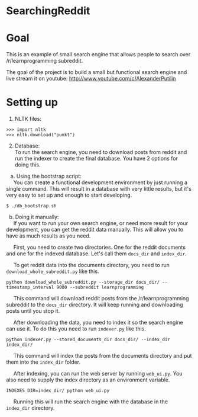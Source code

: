 SearchingReddit
===============

# Goal

This is an example of small search engine that allows people to search over /r/learnprogramming subreddit.

The goal of the project is to build a small but functional search engine and live stream it on youtube: http://www.youtube.com/c/AlexanderPutilin


# Setting up

1) NLTK files:

```
>>> import nltk
>>> nltk.download("punkt")
```

2) Database:  
To run the search engine, you need to download posts from reddit and run the indexer to create the final database. You have 2 options for doing this.

&nbsp;&nbsp; a. Using the bootstrap script:  
&nbsp;&nbsp;&nbsp;&nbsp; You can create a functional development environment by just running a single command. This will result in a database with very little results, but it's very easy to set up and enough to start developing.

`$ ./db_bootstrap.sh`

&nbsp;&nbsp;b. Doing it manually:  
&nbsp;&nbsp;&nbsp;&nbsp; If you want to run your own search engine, or need more result for your development, you can get the reddit data manually. This will allow you to have as much results as you need.

&nbsp;&nbsp;&nbsp;&nbsp; First, you need to create two directories. One for the reddit documents and one for the indexed database. Let's call them `docs_dir` and `index_dir`.

&nbsp;&nbsp;&nbsp;&nbsp; To get reddit data into the documents directory, you need to run `download_whole_subreddit.py` like this.

`python download_whole_subreddit.py --storage_dir docs_dir/ --timestamp_interval 9000 --subreddit learnprogramming`

&nbsp;&nbsp;&nbsp;&nbsp; This command will download reddit posts from the /r/learnprogramming subreddit to the `docs_dir` directory. It will keep running and downloading posts until you stop it.

&nbsp;&nbsp;&nbsp;&nbsp; After downloading the data, you need to index it so the search engine can use it. To do this you need to run `indexer.py` like this.

`python indexer.py --stored_documents_dir docs_dir/ --index_dir index_dir/`

&nbsp;&nbsp;&nbsp;&nbsp; This command will index the posts from the documents directory and put them into the `index_dir` folder.

&nbsp;&nbsp;&nbsp;&nbsp; After indexing, you can run the web server by running `web_ui.py`. You also need to supply the index directory as an environment variable.

`INDEXES_DIR=index_dir/ python web_ui.py`

&nbsp;&nbsp;&nbsp;&nbsp; Running this will run the search engine with the database in the `index_dir` directory.
